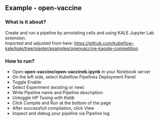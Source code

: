## Example - open-vaccine

### What is it about?

Create and run a pipeline by annotating cells and using KALE Jupyter Lab extension.  
Imported and adjusted from here: https://github.com/kubeflow-kale/kale/tree/master/examples/openvaccine-kaggle-competition

### How to run?

- Open **open-vaccine/open-vaccineb.ipynb** in your Notebook server
- On the left side, select Kubeflow Pipelines Deployment Panel
- Toggle Enable
- Select Experiment (existing or new)
- Write Pipeline name and Pipeline description
- Untoggle *HP Tuning with Katib*
- Click Compile and Run at the bottom of the page
- After successfull compilation, click View
- Inspect and debug your pipeline via Pipeline log
